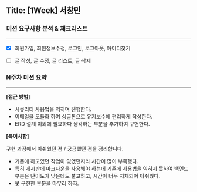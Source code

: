 ## Title: [1Week] 서창민

### 미션 요구사항 분석 & 체크리스트

---

- [X] 회원가입, 회원정보수정, 로그인, 로그아웃, 아이디찾기
- [ ] 글 작성, 글 수정, 글 리스트, 글 삭제


### N주차 미션 요약

---

**[접근 방법]**


- 시큐리티 사용법을 익히며 진행한다.
- 이메일을 모듈화 하여 싱글톤으로 유지보수에 편리하게 작성한다.
- ERD 설계 이외에 필요하다 생각하는 부분을 추가하여 구현한다.

**[특이사항]**

구현 과정에서 아쉬웠던 점 / 궁금했던 점을 정리합니다.

- 기존에 하고있던 작업이 있었던지라 시간이 많이 부족했다.
- 특히 게시판에 마크다운을 사용해야 하는데 기존에 사용법을 익히지 못하여 백엔드 부분은 난이도가 낮은데도 불고하고, 시간이 너무 지체되어 아쉬웠다.
- 못 구현한 부분을 마무리 하자.